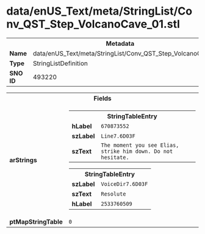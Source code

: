 <h1>data/enUS_Text/meta/StringList/Conv_QST_Step_VolcanoCave_01.stl</h1><table><tr><th colspan="100%">Metadata</th></tr><tr><td><b>Name</b></td><td>data/enUS_Text/meta/StringList/Conv_QST_Step_VolcanoCave_01.stl</td></tr><tr><td><b>Type</b></td><td>StringListDefinition</td></tr><tr><td><b>SNO ID</b></td><td>493220</td></tr></table>

<table><tr><th colspan="100%">Fields</th></tr><tr><td><b>arStrings</b></td><td><table><tr><th colspan="100%">StringTableEntry</th></tr><tr><td><b>hLabel</b></td><td><code>670873552</code></td></tr><tr><td><b>szLabel</b></td><td><code>Line7.6D03F</code></td></tr><tr><td><b>szText</b></td><td><code>The moment you see Elias, strike him down. Do not hesitate.</code></td></tr></table>


<table><tr><th colspan="100%">StringTableEntry</th></tr><tr><td><b>szLabel</b></td><td><code>VoiceDir7.6D03F</code></td></tr><tr><td><b>szText</b></td><td><code>Resolute</code></td></tr><tr><td><b>hLabel</b></td><td><code>2533760509</code></td></tr></table>


</td></tr><tr><td><b>ptMapStringTable</b></td><td><code>0</code></td></tr></table>

